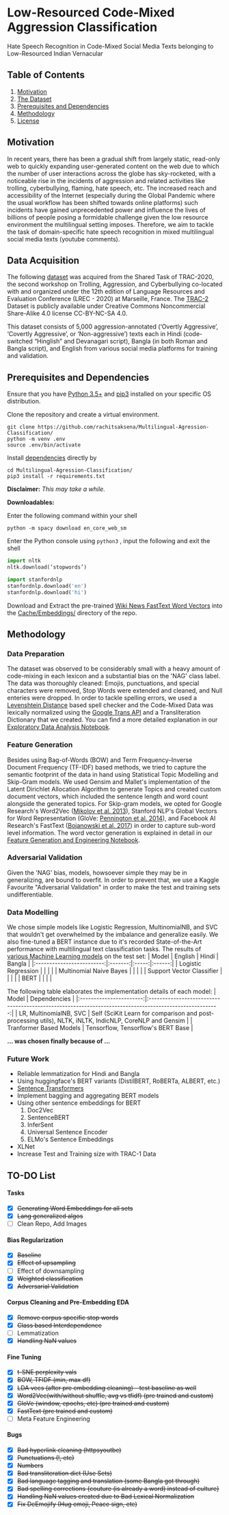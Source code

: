 # Low-Resourced Code-Mixed Aggression Classification
Hate Speech Recognition in Code-Mixed Social Media Texts belonging to Low-Resourced Indian Vernacular

## Table of Contents
  1. [Motivation](#Motivation)
  2. [The Dataset](#Data-Acquisition)
  3. [Prerequisites and Dependencies](#Prerequisites-and-Dependencies)
  4. [Methodology](#Methodology)
  5. [License](https://github.com/rachitsaksena/Multilingual-Agression-Classification/blob/master/LICENSE)

## Motivation
In recent years, there has been a gradual shift from largely static, read-only web to quickly expanding user-generated content on the web due to which the number of user interactions across the globe has sky-rocketed, with a noticeable rise in the incidents of aggression and related activities like trolling, cyberbullying, flaming, hate speech, etc. The increased reach and accessibility of the Internet (especially during the Global Pandemic where the usual workflow has been shifted towards online platforms) such incidents have gained unprecedented power and influence the lives of billions of people posing a formidable challenge given the low resource environment the multilingual setting imposes. Therefore, we aim to tackle the task of domain-specific hate speech recognition in mixed multilingual social media texts (youtube comments).

## Data Acquisition
The following [dataset](https://github.com/rachitsaksena/Multilingual-Agression-Classification/tree/master/Data) was acquired from the Shared Task of TRAC-2020, the second workshop on Trolling, Aggression, and Cyberbullying co-located with and organized under the 12th edition of Language Resources and Evaluation Conference (LREC - 2020) at Marseille, France. The [TRAC-2](https://sites.google.com/view/trac2/shared-task) Dataset is publicly available under Creative Commons Noncommercial Share-Alike 4.0 license CC-BY-NC-SA 4.0.

This dataset consists of 5,000 aggression-annotated (‘Overtly Aggressive’, ‘Covertly Aggressive’, or ‘Non-aggressive’) texts each in Hindi (code-switched “Hinglish” and Devanagari script), Bangla (in both Roman and Bangla script), and English from various social media platforms for training and validation.

## Prerequisites and Dependencies
Ensure that you have [Python 3.5+](https://www.python.org/downloads/) and [pip3](https://pip.pypa.io/en/stable/installing/#installing-with-get-pip-py) installed on your specific OS distribution.

Clone the repository and create a virtual environment.
```shell
git clone https://github.com/rachitsaksena/Multilingual-Agression-Classification/
python -m venv .env
source .env/bin/activate
```

Install [dependencies](https://github.com/rachitsaksena/Multilingual-Agression-Classification/tree/master/requirements.txt) directly by
```shell
cd Multilingual-Agression-Classification/
pip3 install -r requirements.txt
``` 
**Disclaimer:** _This may take a while._

**Downloadables:**

Enter the following command within your shell
```
python -m spacy download en_core_web_sm
```

Enter the Python console using `python3` , input the following and exit the shell
```python
import nltk
nltk.download(‘stopwords’)

import stanfordnlp
stanfordnlp.download('en')
stanfordnlp.download('hi')
```

Download and Extract the pre-trained [Wiki News FastText Word Vectors](https://fasttext.cc/docs/en/english-vectors.html) into the [Cache/Embeddings/](https://github.com/rachitsaksena/Multilingual-Agression-Classification/tree/master/Cache/Embeddings) directory of the repo.

## Methodology
### Data Preparation
The dataset was observed to be considerably small with a heavy amount of code-mixing in each lexicon and a substantial bias on the 'NAG' class label. The data was thoroughly cleaned: Emojis, punctuations, and special characters were removed, Stop Words were extended and cleaned, and Null enteries were dropped. In order to tackle spelling errors, we used a [Levenshtein Distance](https://en.wikipedia.org/wiki/Levenshtein_distance) based spell checker and the Code-Mixed Data was lexically normalized using the [Google Trans API](https://py-googletrans.readthedocs.io/en/latest/) and a Transliteration Dictionary that we created. You can find a more detailed explanation in our [Exploratory Data Analysis Notebook](https://github.com/rachitsaksena/Multilingual-Agression-Classification/blob/master/EDA%2C%20Data%20Visualization%2C%20and%20Feature%20Engineering.ipynb).

### Feature Generation
Besides using Bag-of-Words (BOW) and Term Frequency–Inverse Document Frequency (TF-IDF) based methods, we tried to capture the semantic footprint of the data in hand using Statistical Topic Modelling and Skip-Gram models. We used Gensim and Mallet's implementation of the Latent Dirichlet Allocation Algorithm to generate Topics and created custom document vectors, which included the sentence length and word count alongside the generated topics. For Skip-gram models, we opted for Google Research's Word2Vec ([Mikolov et al. 2013](https://arxiv.org/pdf/1301.3781.pdf)), Stanford NLP's Global Vectors for Word Representation (GloVe: [Pennington et al. 2014](https://nlp.stanford.edu/pubs/glove.pdf)), and Facebook AI Research's FastText ([Bojanowski et al. 2017](https://arxiv.org/pdf/1607.04606.pdf)) in order to capture sub-word level information. The word vector generation is explained in detail in our [Feature Generation and Engineering Notebook](https://github.com/rachitsaksena/Multilingual-Agression-Classification/blob/master/EDA%2C%20Data%20Visualization%2C%20and%20Feature%20Engineering.ipynb).

### Adversarial Validation
Given the 'NAG' bias, models, howsoever simple they may be in generalizing, are bound to overfit. In order to prevent that, we use a Kaggle Favourite "Adversarial Validation" in order to make the test and training sets undifferentiable.

### Data Modelling
We chose simple models like Logistic Regression, MultinomialNB, and SVC that wouldn't get overwhelmed by the imbalance and generalize easily. We also fine-tuned a BERT instance due to it's recorded State-of-the-Art performance with multilingual text classification tasks. The results of [various Machine Learning models](https://github.com/rachitsaksena/Multilingual-Agression-Classification/tree/master/Data%20Models) on the test set:
|           Model           | English | Hindi | Bangla |
|:-------------------------:|:-------:|:-----:|:------:|
|    Logistic Regression    |         |       |        |
|  Multinomial Naive Bayes  |         |       |        |
| Support Vector Classifier |         |       |        |
|             BERT          |         |       |        |

The following table elaborates the implementation details of each model:
|          Model          |                                               Dependencies                                              |
|:-----------------------:|:-------------------------------------------------------------------------------------------------------:|
| LR, MultinomialNB, SVC  | Self (SciKit Learn for comparison and post-processing utils), NLTK, iNLTK, IndicNLP, CoreNLP and Gensim |
| Tranformer Based Models |                                     Tensorflow, Tensorflow's BERT Base                                  |

**... was chosen finally because of ...**

### Future Work
 * Reliable lemmatization for Hindi and Bangla
 * Using huggingface's BERT variants (DistilBERT, RoBERTa, ALBERT, etc.)
 * [Sentence Transformers](https://github.com/UKPLab/sentence-transformers)
 * Implement bagging and aggregating BERT models
 * Using other sentence embeddings for BERT
    1. Doc2Vec
    2. SentenceBERT
    3. InferSent
    4. Universal Sentence Encoder
    5. ELMo's Sentence Embeddings
 * XLNet
 * Increase Test and Training size with TRAC-1 Data

## TO-DO List

#### Tasks
- [X] ~~Generating Word Embeddings for all sets~~
- [X] ~~Lang generalized algos~~
- [ ] Clean Repo, Add Images

#### Bias Regularization
- [X] ~~Baseline~~
- [X] ~~Effect of upsampling~~
- [ ] Effect of downsampling
- [X] ~~Weighted classification~~
- [X] ~~Adversarial Validation~~

#### Corpus Cleaning and Pre-Embedding EDA
- [X] ~~Remove corpus specific stop words~~
- [X] ~~Class based Interdependence~~
- [ ] Lemmatization
- [X] ~~Handling NaN values~~

#### Fine Tuning
- [X] ~~t-SNE perplexity vals~~
- [X] ~~BOW, TFIDF (min, max df)~~
- [X] ~~LDA vecs (after pre embedding cleaning) - test baseline as well~~
- [X] ~~Word2Vec(with/without shuffle, avg vs tfidf) (pre trained and custom)~~
- [X] ~~GloVe (window, epochs, etc) (pre trained and custom)~~
- [X] ~~FastText (pre trained and custom)~~
- [ ] Meta Feature Engineering

#### Bugs
- [X] ~~Bad hyperlink cleaning (httpsyoutbe)~~
- [X] ~~Punctuations (!, etc)~~
- [X] ~~Numbers~~
- [X] ~~Bad transliteration dict (Use Sets)~~
- [X] ~~Bad language tagging and translation (some Bangla got through)~~
- [X] ~~Bad spelling corrections {couture (is already a word) instead of culture}~~
- [X] ~~Handling NaN values created due to Bad Lexical Normalization~~
- [X] ~~Fix DeEmojify (Hug emoji, Peace sign, etc)~~
